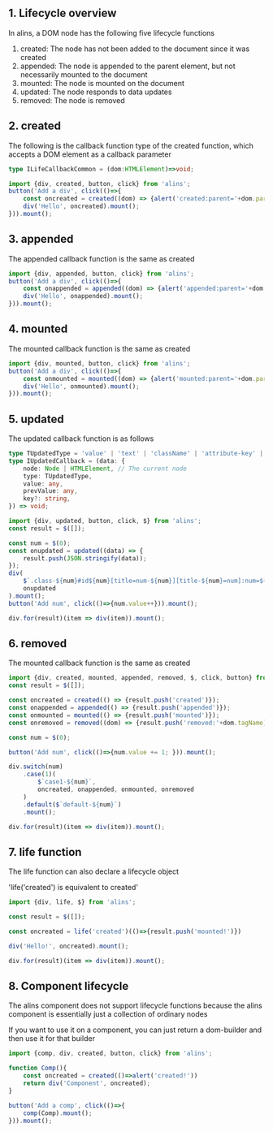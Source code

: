 <!--
 * @Author: chenzhongsheng
 * @Date: 2022-11-05 10:51:30
 * @Description: Coding something
 * @LastEditors: chenzhongsheng
 * @LastEditTime: 2022-11-12 16:15:17
-->
## 1. Lifecycle overview

In alins, a DOM node has the following five lifecycle functions

1. created: The node has not been added to the document since it was created
2. appended: The node is appended to the parent element, but not necessarily mounted to the document
3. mounted: The node is mounted on the document
4. updated: The node responds to data updates
5. removed: The node is removed

## 2. created

The following is the callback function type of the created function, which accepts a DOM element as a callback parameter

```ts
type ILifeCallbackCommon = (dom:HTMLElement)=>void;
```

<code-runner/>

```js
import {div, created, button, click} from 'alins';
button('Add a div', click(()=>{
    const oncreated = created((dom) => {alert('created:parent='+dom.parentElement)});
    div('Hello', oncreated).mount();
})).mount();
```

## 3. appended

The appended callback function is the same as created

<code-runner/>

```js
import {div, appended, button, click} from 'alins';
button('Add a div', click(()=>{
    const onappended = appended((dom) => {alert('appended:parent='+dom.parentElement)});
    div('Hello', onappended).mount();
})).mount();
```

## 4. mounted

The mounted callback function is the same as created

<code-runner/>

```js
import {div, mounted, button, click} from 'alins';
button('Add a div', click(()=>{
    const onmounted = mounted((dom) => {alert('mounted:parent='+dom.parentElement)});
    div('Hello', onmounted).mount();
})).mount();
```

## 5. updated

The updated callback function is as follows

```ts
type TUpdatedType = 'value' | 'text' | 'className' | 'attribute-key' |  'attribute-value' |' id';
type IUpdatedCallback = (data: {
    node: Node | HTMLElement, // The current node
    type: TUpdatedType,
    value: any,
    prevValue: any,
    key?: string,
}) => void;
```

<code-runner/>

```js
import {div, updated, button, click, $} from 'alins';
const result = $([]);

const num = $(0);
const onupdated = updated((data) => {
    result.push(JSON.stringify(data));
});
div(
    $`.class-${num}#id${num}[title=num-${num}][title-${num}=num]:num=${num}`, 
    onupdated
).mount();
button('Add num', click(()=>{num.value++})).mount();

div.for(result)(item => div(item)).mount();
```

## 6. removed

The mounted callback function is the same as created

<code-runner/>

```js
import {div, created, mounted, appended, removed, $, click, button} from 'alins';
const result = $([]);

const oncreated = created(() => {result.push('created')});
const onappended = appended(() => {result.push('appended')});
const onmounted = mounted(() => {result.push('mounted')});
const onremoved = removed((dom) => {result.push('removed:'+dom.tagName)});

const num = $(0);

button('Add num', click(()=>{num.value += 1; })).mount();

div.switch(num)
    .case(1)(
        $`case1-${num}`, 
        oncreated, onappended, onmounted, onremoved
    )
    .default($`default-${num}`)
    .mount();

div.for(result)(item => div(item)).mount();
```

## 7. life function

The life function can also declare a lifecycle object

'life('created') is equivalent to created'

<code-runner/>

```js
import {div, life, $} from 'alins';

const result = $([]);

const oncreated = life('created')(()=>{result.push('mounted!')})

div('Hello!', oncreated).mount();

div.for(result)(item => div(item)).mount();
```

## 8. Component lifecycle

The alins component does not support lifecycle functions because the alins component is essentially just a collection of ordinary nodes

If you want to use it on a component, you can just return a dom-builder and then use it for that builder

<code-runner/>

```js
import {comp, div, created, button, click} from 'alins';

function Comp(){
    const oncreated = created(()=>alert('created!'))
    return div('Component', oncreated);
}

button('Add a comp', click(()=>{
    comp(Comp).mount();
})).mount();
```

